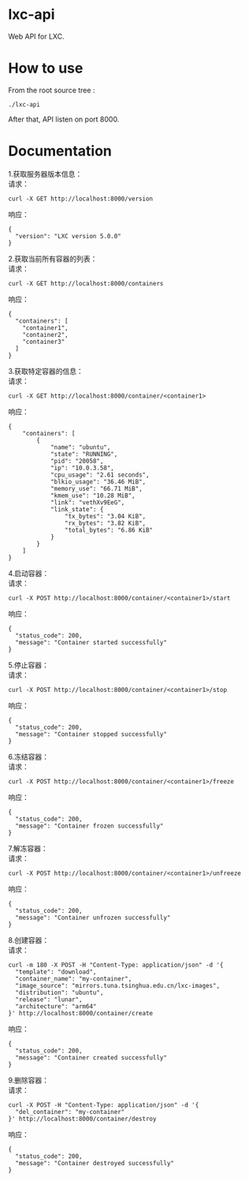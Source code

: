 # lxc-api

Web API for LXC.

# How to use

From the root source tree :

```
./lxc-api
```

After that, API listen on port 8000.

# Documentation

1.获取服务器版本信息：<br>
请求：

```
curl -X GET http://localhost:8000/version
```
响应：

```
{
  "version": "LXC version 5.0.0"
}
```

2.获取当前所有容器的列表：<br>
请求：

```
curl -X GET http://localhost:8000/containers
```
响应：

```
{
  "containers": [
    "container1",
    "container2",
    "container3"
  ]
}
```

3.获取特定容器的信息：<br>
请求：

```
curl -X GET http://localhost:8000/container/<container1>
```
响应：

```
{
    "containers": [
        {
            "name": "ubuntu",
            "state": "RUNNING",
            "pid": "20058",
            "ip": "10.0.3.58",
            "cpu_usage": "2.61 seconds",
            "blkio_usage": "36.46 MiB",
            "memory_use": "66.71 MiB",
            "kmem_use": "10.28 MiB",
            "link": "vethXv9EeG",
            "link_state": {
                "tx_bytes": "3.04 KiB",
                "rx_bytes": "3.82 KiB",
                "total_bytes": "6.86 KiB"
            }
        }
    ]
}
```

4.启动容器：<br>
请求：

```
curl -X POST http://localhost:8000/container/<container1>/start
```
响应：

```
{
  "status_code": 200,
  "message": "Container started successfully"
}
```

5.停止容器：<br>
请求：

```
curl -X POST http://localhost:8000/container/<container1>/stop
```
响应：

```
{
  "status_code": 200,
  "message": "Container stopped successfully"
}
```

6.冻结容器：<br>
请求：

```
curl -X POST http://localhost:8000/container/<container1>/freeze
```
响应：

```
{
  "status_code": 200,
  "message": "Container frozen successfully"
}
```

7.解冻容器：<br>
请求：

```
curl -X POST http://localhost:8000/container/<container1>/unfreeze
```
响应：

```
{
  "status_code": 200,
  "message": "Container unfrozen successfully"
}
```

8.创建容器：<br>
请求：

```
curl -m 180 -X POST -H "Content-Type: application/json" -d '{
  "template": "download",
  "container_name": "my-container",
  "image_source": "mirrors.tuna.tsinghua.edu.cn/lxc-images",
  "distribution": "ubuntu",
  "release": "lunar",
  "architecture": "arm64"
}' http://localhost:8000/container/create
```
响应：

```
{
  "status_code": 200,
  "message": "Container created successfully"
}
```

9.删除容器：<br>
请求：

```
curl -X POST -H "Content-Type: application/json" -d '{
  "del_container": "my-container"
}' http://localhost:8000/container/destroy
```
响应：

```
{
  "status_code": 200,
  "message": "Container destroyed successfully"
}
```
